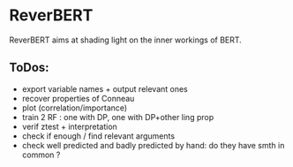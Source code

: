 # ReverBERT

ReverBERT aims at shading light on the inner workings of BERT.

## ToDos:

- export variable names + output relevant ones
- recover properties of Conneau
- plot (correlation/importance)
- train 2 RF : one with DP, one with DP+other ling prop
- verif ztest + interpretation
- check if enough / find relevant arguments 
- check well predicted and badly predicted by hand: do they have smth in common ? 

